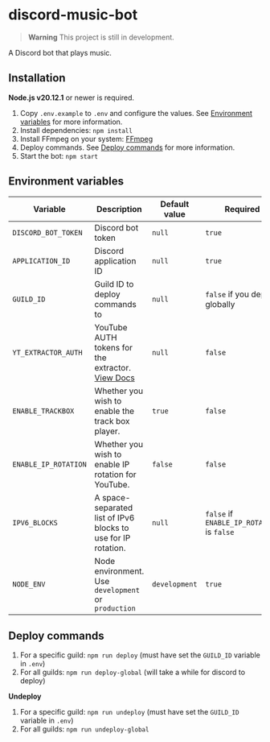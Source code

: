 # discord-music-bot

> __Warning__
> This project is still in development.

A Discord bot that plays music.

## Installation

**Node.js v20.12.1** or newer is required.

1. Copy `.env.example` to `.env` and configure the values. See [Environment variables](#environment-variables) for more information.
2. Install dependencies: `npm install`
3. Install FFmpeg on your system: [FFmpeg](https://ffmpeg.org/download.html)
4. Deploy commands. See [Deploy commands](#deploy-commands) for more information.
5. Start the bot: `npm start`

## Environment variables

| Variable | Description | Default value | Required |
| -------- | ----------- | ------------- | -------- |
| `DISCORD_BOT_TOKEN` | Discord bot token | `null` | `true` |
| `APPLICATION_ID` | Discord application ID | `null` | `true` |
| `GUILD_ID` | Guild ID to deploy commands to | `null` | `false` if you deploy globally |
| `YT_EXTRACTOR_AUTH` | YouTube AUTH tokens for the extractor. [View Docs](https://github.com/retrouser955/discord-player-youtubei) | `null` | `false` |
| `ENABLE_TRACKBOX` | Whether you wish to enable the track box player. | `true` | `false` |
| `ENABLE_IP_ROTATION` | Whether you wish to enable IP rotation for YouTube. | `false` | `false` |
| `IPV6_BLOCKS` | A space-separated list of IPv6 blocks to use for IP rotation. | `null` | `false` if `ENABLE_IP_ROTATION` is `false` |
| `NODE_ENV` | Node environment. Use `development` or `production` | `development` | `true` |

## Deploy commands

1. For a specific guild: `npm run deploy` (must have set the `GUILD_ID` variable in `.env`)
2. For all guilds: `npm run deploy-global` (will take a while for discord to deploy)

**Undeploy**
1. For a specific guild: `npm run undeploy` (must have set the `GUILD_ID` variable in `.env`)
2. For all guilds: `npm run undeploy-global`
